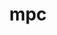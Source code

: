 ---
title: "mpc"
layout: cache
categories: [package, develop]
meta: {"compilers": ["gcc@=10.2.1", "gcc@=10.5.0", "gcc@=11.4.0", "gcc@=13.3.0", "gcc@=7.3.1", "gcc@=7.5.0", "oneapi@=2024.2.1"], "num_specs": 24, "num_specs_by_stack": {"aws-isc": 1, "aws-isc-aarch64": 1, "aws-pcluster-icelake": 8, "developer-tools": 3, "developer-tools-aarch64-linux-gnu": 2, "developer-tools-manylinux2014": 1, "developer-tools-x86_64_v3-linux-gnu": 2, "e4s": 2, "e4s-oneapi": 2, "root": 24, "tutorial": 2}, "oss": ["amzn2", "centos7", "rhel8", "ubuntu18.04", "ubuntu22.04"], "platforms": ["linux"], "stacks": ["aws-isc", "aws-isc-aarch64", "aws-pcluster-icelake", "developer-tools", "developer-tools-aarch64-linux-gnu", "developer-tools-manylinux2014", "developer-tools-x86_64_v3-linux-gnu", "e4s", "e4s-oneapi", "root", "tutorial"], "targets": ["aarch64", "x86_64_v3"], "versions": ["1.3.1"]}
spec_details: [{"compiler": "gcc@=7.3.1", "hash": "2ako25t5zbijamacwproc6ig2flzakfx", "os": "amzn2", "platform": "linux", "size": "-", "stacks": ["aws-pcluster-icelake", "root"], "target": "x86_64_v3", "variants": ["build_system=autotools", "libs=shared,static"], "versions": ["1.3.1"]}, {"compiler": "gcc@=10.5.0", "hash": "7leesihttyvzs3equfn74fgnbpr3lksy", "os": "centos7", "platform": "linux", "size": "-", "stacks": ["developer-tools-x86_64_v3-linux-gnu", "root"], "target": "x86_64_v3", "variants": ["build_system=autotools", "libs=shared,static"], "versions": ["1.3.1"]}, {"compiler": "gcc@=7.5.0", "hash": "ab6japiye4zzkcgqutz2mejyn5upsaii", "os": "ubuntu18.04", "platform": "linux", "size": "-", "stacks": ["developer-tools", "root"], "target": "x86_64_v3", "variants": ["build_system=autotools", "libs=shared,static"], "versions": ["1.3.1"]}, {"compiler": "gcc@=7.5.0", "hash": "ad6fxrv3fhousw7iskxbuudqcab3r4qp", "os": "ubuntu18.04", "platform": "linux", "size": "-", "stacks": ["developer-tools", "root"], "target": "x86_64_v3", "variants": ["build_system=autotools", "libs=shared,static"], "versions": ["1.3.1"]}, {"compiler": "gcc@=13.3.0", "hash": "b3d3yifdp5vx6eupamnmofeaweffmmjs", "os": "rhel8", "platform": "linux", "size": "-", "stacks": ["developer-tools-aarch64-linux-gnu", "root"], "target": "aarch64", "variants": ["build_system=autotools", "libs=shared,static"], "versions": ["1.3.1"]}, {"compiler": "gcc@=7.5.0", "hash": "bchkonbrxdyxlh5nmmcloieu2ezsanix", "os": "ubuntu18.04", "platform": "linux", "size": "-", "stacks": ["developer-tools", "root"], "target": "x86_64_v3", "variants": ["build_system=autotools", "libs=shared,static"], "versions": ["1.3.1"]}, {"compiler": "gcc@=7.3.1", "hash": "caa72pjsvrd3raon4wdafd6nwp34el27", "os": "amzn2", "platform": "linux", "size": "-", "stacks": ["aws-pcluster-icelake", "root"], "target": "x86_64_v3", "variants": ["build_system=autotools", "libs=shared,static"], "versions": ["1.3.1"]}, {"compiler": "gcc@=7.3.1", "hash": "hv4ezncimwsgeghreqrj5vt6vur3hzyv", "os": "amzn2", "platform": "linux", "size": "-", "stacks": ["aws-pcluster-icelake", "root"], "target": "x86_64_v3", "variants": ["build_system=autotools", "libs=shared,static"], "versions": ["1.3.1"]}, {"compiler": "gcc@=10.2.1", "hash": "j4my2qinetx424vgs3smtzkhoi5u7xlv", "os": "centos7", "platform": "linux", "size": "-", "stacks": ["developer-tools-manylinux2014", "root"], "target": "x86_64_v3", "variants": ["build_system=autotools", "libs=shared,static"], "versions": ["1.3.1"]}, {"compiler": "gcc@=11.4.0", "hash": "li6x4dmd35h562gqmhkawkzhbit6scky", "os": "ubuntu22.04", "platform": "linux", "size": "-", "stacks": ["e4s", "root"], "target": "x86_64_v3", "variants": ["build_system=autotools", "libs=shared,static"], "versions": ["1.3.1"]}, {"compiler": "gcc@=7.3.1", "hash": "nntctmqlwsnbqvvhytsi6yn7o5qov4te", "os": "amzn2", "platform": "linux", "size": "-", "stacks": ["aws-pcluster-icelake", "root"], "target": "x86_64_v3", "variants": ["build_system=autotools", "libs=shared,static"], "versions": ["1.3.1"]}, {"compiler": "oneapi@=2024.2.1", "hash": "npo6ffth5sqftple2a42s4m7a7fphafh", "os": "ubuntu22.04", "platform": "linux", "size": "-", "stacks": ["e4s-oneapi", "root"], "target": "x86_64_v3", "variants": ["build_system=autotools", "libs=shared,static"], "versions": ["1.3.1"]}, {"compiler": "gcc@=7.3.1", "hash": "oc3zeutr427ure7jl5w7z6vyhf2hdpqm", "os": "amzn2", "platform": "linux", "size": "-", "stacks": ["aws-isc", "root"], "target": "x86_64_v3", "variants": ["build_system=autotools", "libs=shared,static"], "versions": ["1.3.1"]}, {"compiler": "gcc@=10.5.0", "hash": "opj6jqgg6ai37zhosewwgb4kul6xwd57", "os": "centos7", "platform": "linux", "size": "-", "stacks": ["developer-tools-x86_64_v3-linux-gnu", "root"], "target": "x86_64_v3", "variants": ["build_system=autotools", "libs=shared,static"], "versions": ["1.3.1"]}, {"compiler": "gcc@=7.3.1", "hash": "p4mbjyhpsc747gg337nursqwzefdjxq6", "os": "amzn2", "platform": "linux", "size": "-", "stacks": ["aws-pcluster-icelake", "root"], "target": "x86_64_v3", "variants": ["build_system=autotools", "libs=shared,static"], "versions": ["1.3.1"]}, {"compiler": "gcc@=7.3.1", "hash": "q5tpe6454o64vfjpuxzp376yvcdz2jhl", "os": "amzn2", "platform": "linux", "size": "-", "stacks": ["aws-pcluster-icelake", "root"], "target": "x86_64_v3", "variants": ["build_system=autotools", "libs=shared,static"], "versions": ["1.3.1"]}, {"compiler": "oneapi@=2024.2.1", "hash": "qia6k7zw46uqsk5uqkb7mtrcj4pyxbeu", "os": "ubuntu22.04", "platform": "linux", "size": "-", "stacks": ["e4s-oneapi", "root"], "target": "x86_64_v3", "variants": ["build_system=autotools", "libs=shared,static"], "versions": ["1.3.1"]}, {"compiler": "gcc@=11.4.0", "hash": "r6lx5kuw2vshrbeowfrth3miyl3nljx2", "os": "ubuntu22.04", "platform": "linux", "size": "-", "stacks": ["root", "tutorial"], "target": "x86_64_v3", "variants": ["build_system=autotools", "libs=shared,static"], "versions": ["1.3.1"]}, {"compiler": "gcc@=7.3.1", "hash": "ri44kl4ersb22twtjcuy2mcn4gsj2lka", "os": "amzn2", "platform": "linux", "size": "-", "stacks": ["aws-pcluster-icelake", "root"], "target": "x86_64_v3", "variants": ["build_system=autotools", "libs=shared,static"], "versions": ["1.3.1"]}, {"compiler": "gcc@=13.3.0", "hash": "rtk6eblcgqb4vlwzekh75gh5gk4rflq3", "os": "rhel8", "platform": "linux", "size": "-", "stacks": ["developer-tools-aarch64-linux-gnu", "root"], "target": "aarch64", "variants": ["build_system=autotools", "libs=shared,static"], "versions": ["1.3.1"]}, {"compiler": "gcc@=7.3.1", "hash": "rz2feoulpghbqd5yecn3jlwuvp6ckrdv", "os": "amzn2", "platform": "linux", "size": "-", "stacks": ["aws-pcluster-icelake", "root"], "target": "x86_64_v3", "variants": ["build_system=autotools", "libs=shared,static"], "versions": ["1.3.1"]}, {"compiler": "gcc@=11.4.0", "hash": "syce2thsxg5aeavmyrtfix5ct7ryw54x", "os": "ubuntu22.04", "platform": "linux", "size": "-", "stacks": ["root", "tutorial"], "target": "x86_64_v3", "variants": ["build_system=autotools", "libs=shared,static"], "versions": ["1.3.1"]}, {"compiler": "gcc@=11.4.0", "hash": "uj547xga3nxftpeq5oyb4v72ztlpsjsr", "os": "ubuntu22.04", "platform": "linux", "size": "-", "stacks": ["e4s", "root"], "target": "x86_64_v3", "variants": ["build_system=autotools", "libs=shared,static"], "versions": ["1.3.1"]}, {"compiler": "gcc@=7.3.1", "hash": "ur3nfjv6y36jpctevbljntxo57ppip5l", "os": "amzn2", "platform": "linux", "size": "-", "stacks": ["aws-isc-aarch64", "root"], "target": "aarch64", "variants": ["build_system=autotools", "libs=shared,static"], "versions": ["1.3.1"]}]
---